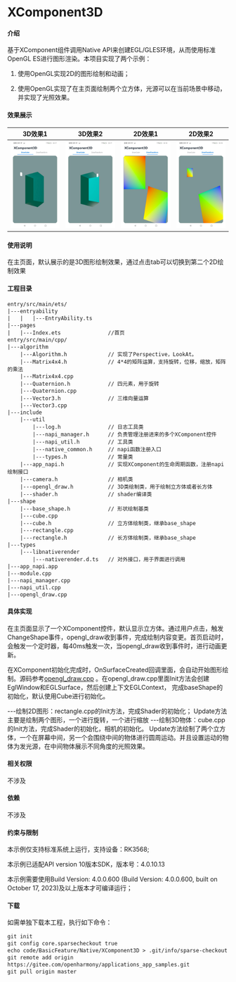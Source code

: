 # XComponent3D

#### 介绍
基于XComponent组件调用Native API来创建EGL/GLES环境，从而使用标准OpenGL ES进行图形渲染。本项目实现了两个示例：

1. 使用OpenGL实现2D的图形绘制和动画；

2. 使用OpenGL实现了在主页面绘制两个立方体，光源可以在当前场景中移动，并实现了光照效果。

#### 效果展示

| 3D效果1                                                   | 3D效果2                                                   | 2D效果1                                                   | 2D效果2                                                   |
|---------------------------------------------------------|---------------------------------------------------------|---------------------------------------------------------|---------------------------------------------------------|
| <img src=".//screenshots/3D_1.jpg" style="zoom:25%;" /> | <img src=".//screenshots/3D_2.jpg" style="zoom:25%;" /> | <img src=".//screenshots/2D_1.jpg" style="zoom:25%;" /> | <img src=".//screenshots/2D_2.jpg" style="zoom:25%;" /> |


#### 使用说明

在主页面，默认展示的是3D图形绘制效果，通过点击tab可以切换到第二个2D绘制效果

#### 工程目录
```
entry/src/main/ets/
|---entryability
|	|	|---EntryAbility.ts
|---pages
|	|---Index.ets				//首页
entry/src/main/cpp/
|---algorithm
	|---Algorithm.h 			// 实现了Perspective，LookAt。
	|---Matrix4x4.h 			// 4*4的矩阵运算，支持旋转，位移，缩放，矩阵的乘法
	|---Matrix4x4.cpp
	|---Quaternion.h 			// 四元素，用于旋转
	|---Quaternion.cpp
	|---Vector3.h 				// 三维向量运算
	|---Vector3.cpp
|---include
	|---util
		|---log.h 				// 日志工具类
		|---napi_manager.h		// 负责管理注册进来的多个XComponent控件
		|---napi_util.h			// 工具类
		|---native_common.h		// napi函数注册入口
		|---types.h				// 常量类
	|---app_napi.h				// 实现XComponent的生命周期函数，注册napi绘制接口
	|---camera.h				// 相机类
	|---opengl_draw.h			// 3D类绘制类，用于绘制立方体或者长方体
	|---shader.h				// shader编译类
|---shape
	|---base_shape.h			// 形状绘制基类
	|---cube.cpp
	|---cube.h					// 立方体绘制类，继承base_shape
	|---rectangle.cpp
	|---rectangle.h				// 长方体绘制类，继承base_shape
|---types
	|---libnativerender			
		|---nativerender.d.ts	// 对外接口，用于界面进行调用
|---app_napi.app				
|---module.cpp					
|---napi_manager.cpp			
|---napi_util.cpp				
|---opengl_draw.cpp				
```

#### 具体实现

在主页面显示了一个XComponent控件，默认显示立方体。通过用户点击，触发ChangeShape事件，opengl_draw收到事件，完成绘制内容变更。首页启动时，会触发一个定时器，每40ms触发一次，当opengl_draw收到事件时，进行动画更新。

在XComponent初始化完成时，OnSurfaceCreated回调里面，会自动开始图形绘制。源码参考[opengl_draw.cpp](./entry/src/main/cpp/opengl_draw.cpp) 。在opengl_draw.cpp里面Init方法会创建EglWindow和EGLSurface，然后创建上下文EGLContext， 完成baseShape的初始化，默认使用Cube进行初始化。

---绘制2D图形：rectangle.cpp的Init方法，完成Shader的初始化；   Update方法主要是绘制两个图形，一个进行旋转，一个进行缩放
---绘制3D物体：cube.cpp的Init方法，完成Shader的初始化，相机的初始化。 Update方法绘制了两个立方体，一个在屏幕中间，另一个会围绕中间的物体进行圆周运动。并且设置运动的物体为发光源，在中间物体展示不同角度的光照效果。


#### 相关权限
不涉及


#### 依赖
不涉及


#### 约束与限制
本示例仅支持标准系统上运行，支持设备：RK3568;

本示例已适配API version 10版本SDK，版本号：4.0.10.13

本示例需要使用Build Version: 4.0.0.600 (Build Version: 4.0.0.600, built on October 17, 2023)及以上版本才可编译运行；


#### 下载

如需单独下载本工程，执行如下命令：
```
git init
git config core.sparsecheckout true
echo code/BasicFeature/Native/XComponent3D > .git/info/sparse-checkout
git remote add origin https://gitee.com/openharmony/applications_app_samples.git
git pull origin master
```
